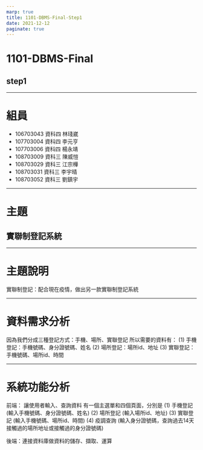 ```yaml
---
marp: true
title: 1101-DBMS-Final-Step1
date: 2021-12-12
paginate: true
---
```


# 1101-DBMS-Final
## step1


---
# 組員
- 106703043 資科四 林琖崴
- 107703004 資科四 李元亨
- 107703006 資科四 楊永靖
- 108703009 資科三 陳威愷
- 108703029 資科三 江宗樺
- 108703031 資科三 李宇晴 
- 108703052 資科三 劉鎮宇
---
# 主題
## 實聯制登記系統

---
# 主題說明
實聯制登記：配合現在疫情，做出另一款實聯制登記系統


---
# 資料需求分析
因為我們分成三種登記方式：手機、場所、實聯登記
所以需要的資料有：
(1) 手機登記：手機號碼、身分證號碼、姓名
(2) 場所登記：場所id、地址
(3) 實聯登記：手機號碼、場所id、時間

---
# 系統功能分析

前端： 讓使用者輸入、查詢資料
有一個主選單和四個頁面，分別是
(1) 手機登記 (輸入手機號碼、身分證號碼、姓名)
(2) 場所登記 (輸入場所id、地址)
(3) 實聯登記 (輸入手機號碼、場所id、時間)
(4) 疫調查詢 (輸入身分證號碼，查詢過去14天接觸過的場所地址或接觸過的身分證號碼)

後端：連接資料庫做資料的儲存、擷取、運算

